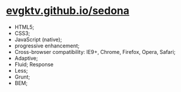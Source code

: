# [evgktv.github.io/sedona](https://evgktv.github.io/sedona)

- HTML5;
- CSS3;
- JavaScript (native);
- progressive enhancement;
- Cross-browser compatibility: IE9+, Chrome, Firefox, Opera, Safari;
- Adaptive;
- Fluid; Response
- Less;
- Grunt;
- BEM;
